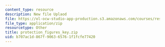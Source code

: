 ```yaml
---
content_type: resource
description: New file Uplaod
file: https://ol-ocw-studio-app-production.s3.amazonaws.com/courses/res-6-004-principles-of-computer-system-design-an-introduction-spring-2009/b707ac1d867f906365761f1fcfe77420_protection_figures_key.zip
file_type: application/zip
resourcetype: Other
title: protection_figures_key.zip
uid: b707ac1d-867f-9063-6576-1f1fcfe77420
---
```

